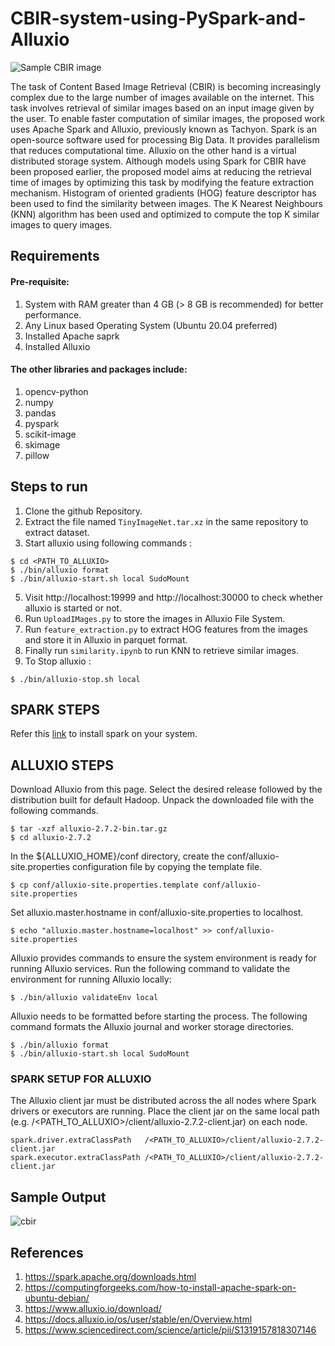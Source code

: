 # CBIR-system-using-PySpark-and-Alluxio

![Sample CBIR image](https://user-images.githubusercontent.com/64249206/147738939-f88c2230-f610-45a5-8ba2-87ad8ff5d45e.jpg)

The task of Content Based Image Retrieval (CBIR) is becoming increasingly complex due to the large number of images available on the internet. This task involves retrieval of similar images based on an input image given by the user. To enable faster computation of similar images, the proposed work uses Apache Spark and Alluxio, previously known as Tachyon. Spark is an open-source software used for processing Big Data. It provides parallelism that reduces computational time. Alluxio on the other hand is a virtual distributed storage system. Although models using Spark for CBIR have been proposed earlier, the proposed model aims at reducing the retrieval time of images by optimizing this task by modifying the feature extraction mechanism. Histogram of oriented gradients (HOG) feature descriptor has been used to find the similarity between images. The K Nearest Neighbours (KNN) algorithm has been used and optimized to compute the top K similar images to query images.

## Requirements

#### Pre-requisite:

1. System with RAM greater than 4 GB (> 8 GB is recommended) for better performance.
2. Any Linux based Operating System (Ubuntu 20.04 preferred)
3. Installed Apache saprk
4. Installed Alluxio

#### The other libraries and packages include:

1. opencv-python
2. numpy
3. pandas
4. pyspark
5. scikit-image
6. skimage
7. pillow

## Steps to run

1. Clone the github Repository. 
2. Extract the file named ```TinyImageNet.tar.xz``` in the same repository to extract dataset.
3. Start alluxio using following commands : 

```shell
$ cd <PATH_TO_ALLUXIO>
$ ./bin/alluxio format
$ ./bin/alluxio-start.sh local SudoMount
```
5. Visit http://localhost:19999 and http://localhost:30000 to check whether alluxio is started or not.
6. Run  ```UploadIMages.py``` to store the images in Alluxio File System.
7. Run ```feature_extraction.py``` to extract HOG features from the images and store it in Alluxio in parquet format.
8. Finally run ```similarity.ipynb``` to run KNN to retrieve similar images.
9. To Stop alluxio : 

```shell
$ ./bin/alluxio-stop.sh local
```

## SPARK STEPS

Refer this [link](https://computingforgeeks.com/how-to-install-apache-spark-on-ubuntu-debian/) to install spark on your system.

## ALLUXIO STEPS

Download Alluxio from this page. Select the desired release followed by the distribution built for default Hadoop. Unpack the downloaded file with the following commands.
```console
$ tar -xzf alluxio-2.7.2-bin.tar.gz
$ cd alluxio-2.7.2
```
In the ${ALLUXIO_HOME}/conf directory, create the conf/alluxio-site.properties configuration file by copying the template file.
```console
$ cp conf/alluxio-site.properties.template conf/alluxio-site.properties
```          
Set alluxio.master.hostname in conf/alluxio-site.properties to localhost.
```console
$ echo "alluxio.master.hostname=localhost" >> conf/alluxio-site.properties
```
Alluxio provides commands to ensure the system environment is ready for running Alluxio services. Run the following command to validate the environment for running Alluxio locally:

```console
$ ./bin/alluxio validateEnv local
```

Alluxio needs to be formatted before starting the process. The following command formats the Alluxio journal and worker storage directories.

```console
$ ./bin/alluxio format
$ ./bin/alluxio-start.sh local SudoMount
```

### SPARK SETUP FOR ALLUXIO

The Alluxio client jar must be distributed across the all nodes where Spark drivers or executors are running. Place the client jar on the same local path (e.g. /<PATH_TO_ALLUXIO>/client/alluxio-2.7.2-client.jar) on each node.
```shell
spark.driver.extraClassPath   /<PATH_TO_ALLUXIO>/client/alluxio-2.7.2-client.jar
spark.executor.extraClassPath /<PATH_TO_ALLUXIO>/client/alluxio-2.7.2-client.jar
```
## Sample Output

![cbir](https://user-images.githubusercontent.com/64249206/147744997-199de811-4781-4dc8-8f20-429edab54509.PNG)

## References

1. https://spark.apache.org/downloads.html
2. https://computingforgeeks.com/how-to-install-apache-spark-on-ubuntu-debian/
3. https://www.alluxio.io/download/
4. https://docs.alluxio.io/os/user/stable/en/Overview.html
5. https://www.sciencedirect.com/science/article/pii/S1319157818307146
